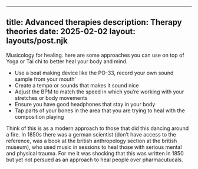 
---
title: Advanced therapies
description: Therapy theories
date: 2025-02-02
layout: layouts/post.njk
---

Musicology for healing. here are some approaches you can use on top of Yoga or Tai chi to better heal your body and mind.

- Use a beat making device like the PO-33, record your own sound sample from your mouth’
- Create a tempo or sounds that makes it sound nice
- Adjust the BPM to match the speed in which you’re working with your stretches or body movements
- Ensure you have good headphones that stay in your body
- Tap parts of your bones in the area that you are trying to heal with the composition playing

Think of this is as a modern approach to those that did this dancing around a fire. In 1850s there was a german scientist (don’t have access to the reference, was a book at the british anthropology section at the british museum), who used music in sessions to heal those with serious mental and physical trauma. For me it was shocking that this was written in 1850 but yet not persued as an approach to heal people over pharmacutucals. 
